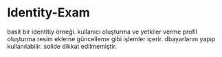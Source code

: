 # Identity-Exam
basit bir identitiy örneği. kullanıcı oluşturma ve yetkiler verme profil oluşturma resim ekleme güncelleme gibi işlemler içerir. dbayarlarını yapıp kullanılabilir. solide dikkat edilmemiştir.
